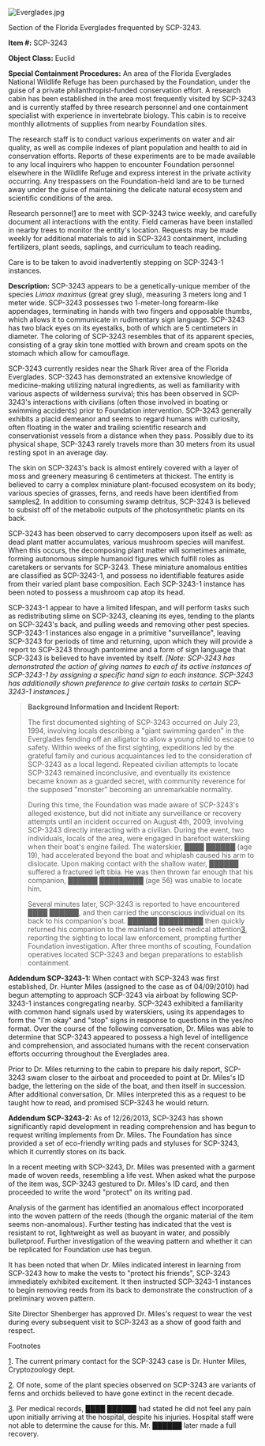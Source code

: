 ![Everglades.jpg](http://scp-wiki.wdfiles.com/local--files/scp-3243/Everglades.jpg)

Section of the Florida Everglades frequented by SCP-3243.

**Item #:** SCP-3243

**Object Class:** Euclid

**Special Containment Procedures:** An area of the Florida Everglades National Wildlife Refuge has been purchased by the Foundation, under the guise of a private philanthropist-funded conservation effort. A research cabin has been established in the area most frequently visited by SCP-3243 and is currently staffed by three research personnel and one containment specialist with experience in invertebrate biology. This cabin is to receive monthly allotments of supplies from nearby Foundation sites.

The research staff is to conduct various experiments on water and air quality, as well as compile indexes of plant population and health to aid in conservation efforts. Reports of these experiments are to be made available to any local inquirers who happen to encounter Foundation personnel elsewhere in the Wildlife Refuge and express interest in the private activity occurring. Any trespassers on the Foundation-held land are to be turned away under the guise of maintaining the delicate natural ecosystem and scientific conditions of the area.

Research personnel[1](javascript:;) are to meet with SCP-3243 twice weekly, and carefully document all interactions with the entity. Field cameras have been installed in nearby trees to monitor the entity's location. Requests may be made weekly for additional materials to aid in SCP-3243 containment, including fertilizers, plant seeds, saplings, and curriculum to teach reading.

Care is to be taken to avoid inadvertently stepping on SCP-3243-1 instances.

**Description:** SCP-3243 appears to be a genetically-unique member of the species _Limax maximus_ (great grey slug), measuring 3 meters long and 1 meter wide. SCP-3243 possesses two 1-meter-long forearm-like appendages, terminating in hands with two fingers and opposable thumbs, which allows it to communicate in rudimentary sign language. SCP-3243 has two black eyes on its eyestalks, both of which are 5 centimeters in diameter. The coloring of SCP-3243 resembles that of its apparent species, consisting of a gray skin tone mottled with brown and cream spots on the stomach which allow for camouflage.

SCP-3243 currently resides near the Shark River area of the Florida Everglades. SCP-3243 has demonstrated an extensive knowledge of medicine-making utilizing natural ingredients, as well as familiarity with various aspects of wilderness survival; this has been observed in SCP-3243's interactions with civilians (often those involved in boating or swimming accidents) prior to Foundation intervention. SCP-3243 generally exhibits a placid demeanor and seems to regard humans with curiosity, often floating in the water and trailing scientific research and conservationist vessels from a distance when they pass. Possibly due to its physical shape, SCP-3243 rarely travels more than 30 meters from its usual resting spot in an average day.

The skin on SCP-3243's back is almost entirely covered with a layer of moss and greenery measuring 6 centimeters at thickest. The entity is believed to carry a complex miniature plant-focused ecosystem on its body; various species of grasses, ferns, and reeds have been identified from samples[2](javascript:;). In addition to consuming swamp detritus, SCP-3243 is believed to subsist off of the metabolic outputs of the photosynthetic plants on its back.

SCP-3243 has been observed to carry decomposers upon itself as well: as dead plant matter accumulates, various mushroom species will manifest. When this occurs, the decomposing plant matter will sometimes animate, forming autonomous simple humanoid figures which fulfill roles as caretakers or servants for SCP-3243. These miniature anomalous entities are classified as SCP-3243-1, and possess no identifiable features aside from their varied plant base composition. Each SCP-3243-1 instance has been noted to possess a mushroom cap atop its head.

SCP-3243-1 appear to have a limited lifespan, and will perform tasks such as redistributing slime on SCP-3243, cleaning its eyes, tending to the plants on SCP-3243's back, and pulling weeds and removing other pest species. SCP-3243-1 instances also engage in a primitive "surveillance", leaving SCP-3243 for periods of time and returning, upon which they will provide a report to SCP-3243 through pantomime and a form of sign language that SCP-3243 is believed to have invented by itself. _\[Note: SCP-3243 has demonstrated the action of giving names to each of its active instances of SCP-3243-1 by assigning a specific hand sign to each instance. SCP-3243 has additionally shown preference to give certain tasks to certain SCP-3243-1 instances.\]_

> **Background Information and Incident Report:**
> 
> The first documented sighting of SCP-3243 occurred on July 23, 1994, involving locals describing a "giant swimming garden" in the Everglades fending off an alligator to allow a young child to escape to safety. Within weeks of the first sighting, expeditions led by the grateful family and curious acquaintances led to the consideration of SCP-3243 as a local legend. Repeated civilian attempts to locate SCP-3243 remained inconclusive, and eventually its existence became known as a guarded secret, with community reverence for the supposed "monster" becoming an unremarkable normality.
> 
> During this time, the Foundation was made aware of SCP-3243's alleged existence, but did not initiate any surveillance or recovery attempts until an incident occurred on August 4th, 2009, involving SCP-3243 directly interacting with a civilian. During the event, two individuals, locals of the area, were engaged in barefoot waterskiing when their boat's engine failed. The waterskier, ████ ██████ (age 19), had accelerated beyond the boat and whiplash caused his arm to dislocate. Upon making contact with the shallow water, ██████ suffered a fractured left tibia. He was then thrown far enough that his companion, ██████ █████████ (age 56) was unable to locate him.
> 
> Several minutes later, SCP-3243 is reported to have encountered ████ ██████, and then carried the unconscious individual on its back to his companion's boat. ██████ █████████ then quickly returned his companion to the mainland to seek medical attention[3](javascript:;), reporting the sighting to local law enforcement, prompting further Foundation investigation. After three months of scouting, Foundation operatives located SCP-3243 and began preparations to establish containment.

**Addendum SCP-3243-1:** When contact with SCP-3243 was first established, Dr. Hunter Miles (assigned to the case as of 04/09/2010) had begun attempting to approach SCP-3243 via airboat by following SCP-3243-1 instances congregating nearby. SCP-3243 exhibited a familiarity with common hand signals used by waterskiers, using its appendages to form the "I'm okay" and "stop" signs in response to questions in the yes/no format. Over the course of the following conversation, Dr. Miles was able to determine that SCP-3243 appeared to possess a high level of intelligence and comprehension, and associated humans with the recent conservation efforts occurring throughout the Everglades area.

Prior to Dr. Miles returning to the cabin to prepare his daily report, SCP-3243 swam closer to the airboat and proceeded to point at Dr. Miles's ID badge, the lettering on the side of the boat, and then itself in succession. After additional conversation, Dr. Miles interpreted this as a request to be taught how to read, and promised SCP-3243 he would return.

**Addendum SCP-3243-2:** As of 12/26/2013, SCP-3243 has shown significantly rapid development in reading comprehension and has begun to request writing implements from Dr. Miles. The Foundation has since provided a set of eco-friendly writing pads and styluses for SCP-3243, which it currently stores on its back.

In a recent meeting with SCP-3243, Dr. Miles was presented with a garment made of woven reeds, resembling a life vest. When asked what the purpose of the item was, SCP-3243 gestured to Dr. Miles's ID card, and then proceeded to write the word "protect" on its writing pad.

Analysis of the garment has identified an anomalous effect incorporated into the woven pattern of the reeds (though the organic material of the item seems non-anomalous). Further testing has indicated that the vest is resistant to rot, lightweight as well as buoyant in water, and possibly bulletproof. Further investigation of the weaving pattern and whether it can be replicated for Foundation use has begun.

It has been noted that when Dr. Miles indicated interest in learning from SCP-3243 how to make the vests to "protect his friends", SCP-3243 immediately exhibited excitement. It then instructed SCP-3243-1 instances to begin removing reeds from its back to demonstrate the construction of a preliminary woven pattern.

Site Director Shenberger has approved Dr. Miles's request to wear the vest during every subsequent visit to SCP-3243 as a show of good faith and respect.

Footnotes

[1](javascript:;). The current primary contact for the SCP-3243 case is Dr. Hunter Miles, Cryptozoology dept.

[2](javascript:;). Of note, some of the plant species observed on SCP-3243 are variants of ferns and orchids believed to have gone extinct in the recent decade.

[3](javascript:;). Per medical records, ████ ██████ had stated he did not feel any pain upon initially arriving at the hospital, despite his injuries. Hospital staff were not able to determine the cause for this. Mr. ██████ later made a full recovery.